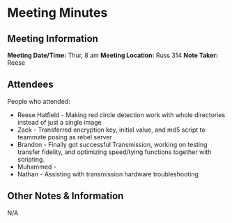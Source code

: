 # Meeting Minutes
## Meeting Information
**Meeting Date/Time:** Thur, 8 am
**Meeting Location:** Russ 314
**Note Taker:** Reese

## Attendees
People who attended:
- Reese Hatfield - Making red circle detection work with whole directories instead of just a single image
- Zack - Transferred encryption key, initial value, and md5 script to teammate posing as rebel server
- Brandon - Finally got successful Transmission, working on testing transfer fidelity, and optimizing speed/tying functions together with scripting.
- Muhammed -
- Nathan - Assisting with transmission hardware troubleshooting

## Other Notes & Information
N/A
